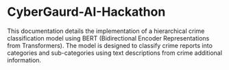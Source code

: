 # CyberGaurd-AI-Hackathon
This documentation details the implementation of a hierarchical crime classification model using BERT (Bidirectional Encoder Representations from Transformers). The model is designed to classify crime reports into categories and sub-categories using text descriptions from crime additional information.


